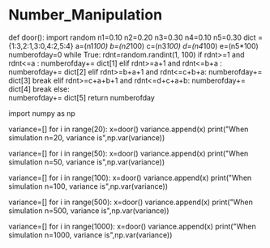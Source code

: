 # Number_Manipulation
def door(): 
    import random
    n1=0.10
    n2=0.20
    n3=0.30
    n4=0.10
    n5=0.30
    dict ={1:3,2:1,3:0,4:2,5:4}
    a=(n1*100) 
    b=(n2*100) 
    c=(n3*100) 
    d=(n4*100) 
    e=(n5*100) 
    numberofday=0
    while True:
        rdnt=random.randint(1, 100)
        if rdnt>=1 and rdnt<=a  :
            numberofday+= dict[1]
        elif rdnt>=a+1 and rdnt<=b+a :
            numberofday+= dict[2]
        elif rdnt>=b+a+1 and rdnt<=c+b+a:
            numberofday+= dict[3]
            break 
        elif rdnt>=c+a+b+1 and rdnt<=d+c+a+b:
            numberofday+= dict[4]
            break
        else:       
            numberofday+= dict[5]
    return numberofday     

import numpy as np


variance=[]
for i in range(20):
    x=door()
    variance.append(x)
print("When simulation n=20, variance is",np.var(variance))


variance=[]
for i in range(50):
    x=door()
    variance.append(x)
print("When simulation n=50, variance is",np.var(variance))



variance=[]
for i in range(100):
    x=door()
    variance.append(x)
print("When simulation n=100, variance is",np.var(variance))


variance=[]
for i in range(500):
    x=door()
    variance.append(x)
print("When simulation n=500, variance is",np.var(variance))


variance=[]
for i in range(1000):
    x=door()
    variance.append(x)
print("When simulation n=1000, variance is",np.var(variance))
